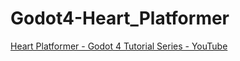 # Godot4-Heart_Platformer

[Heart Platformer - Godot 4 Tutorial Series - YouTube](https://youtube.com/playlist?list=PL9FzW-m48fn0i9GYBoTY-SI3yOBZjH1kJ&si=etLB7V39C_1xsJQk)
